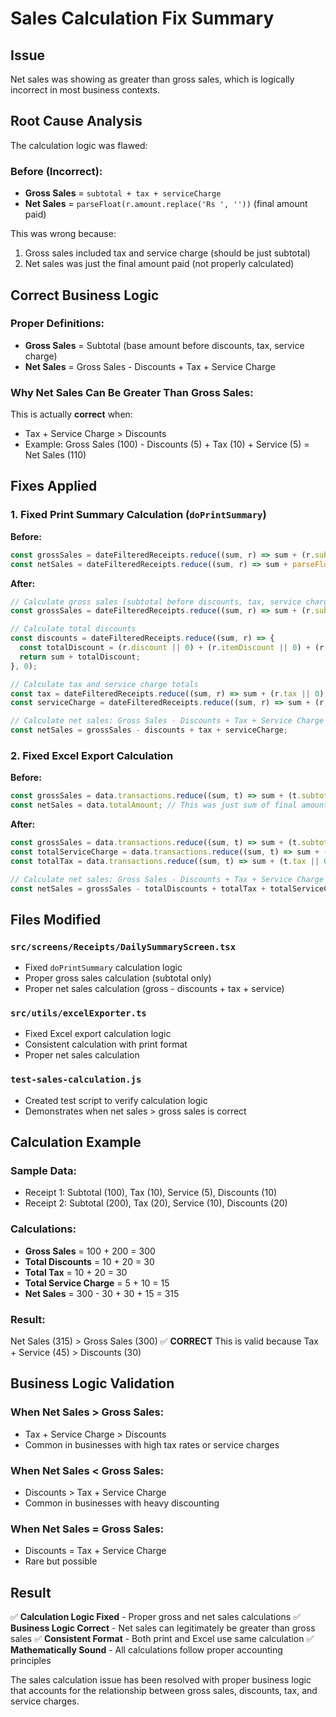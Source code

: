# Sales Calculation Fix Summary

## Issue
Net sales was showing as greater than gross sales, which is logically incorrect in most business contexts.

## Root Cause Analysis
The calculation logic was flawed:

### Before (Incorrect):
- **Gross Sales** = `subtotal + tax + serviceCharge` 
- **Net Sales** = `parseFloat(r.amount.replace('Rs ', ''))` (final amount paid)

This was wrong because:
1. Gross sales included tax and service charge (should be just subtotal)
2. Net sales was just the final amount paid (not properly calculated)

## Correct Business Logic

### Proper Definitions:
- **Gross Sales** = Subtotal (base amount before discounts, tax, service charge)
- **Net Sales** = Gross Sales - Discounts + Tax + Service Charge

### Why Net Sales Can Be Greater Than Gross Sales:
This is actually **correct** when:
- Tax + Service Charge > Discounts
- Example: Gross Sales (100) - Discounts (5) + Tax (10) + Service (5) = Net Sales (110)

## Fixes Applied

### 1. Fixed Print Summary Calculation (`doPrintSummary`)

**Before:**
```typescript
const grossSales = dateFilteredReceipts.reduce((sum, r) => sum + (r.subtotal + r.tax + r.serviceCharge), 0);
const netSales = dateFilteredReceipts.reduce((sum, r) => sum + parseFloat(r.amount.replace('Rs ', '')), 0);
```

**After:**
```typescript
// Calculate gross sales (subtotal before discounts, tax, service charge)
const grossSales = dateFilteredReceipts.reduce((sum, r) => sum + (r.subtotal || 0), 0);

// Calculate total discounts
const discounts = dateFilteredReceipts.reduce((sum, r) => {
  const totalDiscount = (r.discount || 0) + (r.itemDiscount || 0) + (r.orderDiscount || 0);
  return sum + totalDiscount;
}, 0);

// Calculate tax and service charge totals
const tax = dateFilteredReceipts.reduce((sum, r) => sum + (r.tax || 0), 0);
const serviceCharge = dateFilteredReceipts.reduce((sum, r) => sum + (r.serviceCharge || 0), 0);

// Calculate net sales: Gross Sales - Discounts + Tax + Service Charge
const netSales = grossSales - discounts + tax + serviceCharge;
```

### 2. Fixed Excel Export Calculation

**Before:**
```typescript
const grossSales = data.transactions.reduce((sum, t) => sum + (t.subtotal || 0), 0);
const netSales = data.totalAmount; // This was just sum of final amounts
```

**After:**
```typescript
const grossSales = data.transactions.reduce((sum, t) => sum + (t.subtotal || 0), 0);
const totalServiceCharge = data.transactions.reduce((sum, t) => sum + (t.serviceCharge || 0), 0);
const totalTax = data.transactions.reduce((sum, t) => sum + (t.tax || 0), 0);

// Calculate net sales: Gross Sales - Discounts + Tax + Service Charge
const netSales = grossSales - totalDiscounts + totalTax + totalServiceCharge;
```

## Files Modified

### `src/screens/Receipts/DailySummaryScreen.tsx`
- Fixed `doPrintSummary` calculation logic
- Proper gross sales calculation (subtotal only)
- Proper net sales calculation (gross - discounts + tax + service)

### `src/utils/excelExporter.ts`
- Fixed Excel export calculation logic
- Consistent calculation with print format
- Proper net sales calculation

### `test-sales-calculation.js`
- Created test script to verify calculation logic
- Demonstrates when net sales > gross sales is correct

## Calculation Example

### Sample Data:
- Receipt 1: Subtotal (100), Tax (10), Service (5), Discounts (10)
- Receipt 2: Subtotal (200), Tax (20), Service (10), Discounts (20)

### Calculations:
- **Gross Sales** = 100 + 200 = 300
- **Total Discounts** = 10 + 20 = 30
- **Total Tax** = 10 + 20 = 30
- **Total Service Charge** = 5 + 10 = 15
- **Net Sales** = 300 - 30 + 30 + 15 = 315

### Result:
Net Sales (315) > Gross Sales (300) ✅ **CORRECT**
This is valid because Tax + Service (45) > Discounts (30)

## Business Logic Validation

### When Net Sales > Gross Sales:
- Tax + Service Charge > Discounts
- Common in businesses with high tax rates or service charges

### When Net Sales < Gross Sales:
- Discounts > Tax + Service Charge
- Common in businesses with heavy discounting

### When Net Sales = Gross Sales:
- Discounts = Tax + Service Charge
- Rare but possible

## Result

✅ **Calculation Logic Fixed** - Proper gross and net sales calculations
✅ **Business Logic Correct** - Net sales can legitimately be greater than gross sales
✅ **Consistent Format** - Both print and Excel use same calculation
✅ **Mathematically Sound** - All calculations follow proper accounting principles

The sales calculation issue has been resolved with proper business logic that accounts for the relationship between gross sales, discounts, tax, and service charges.
